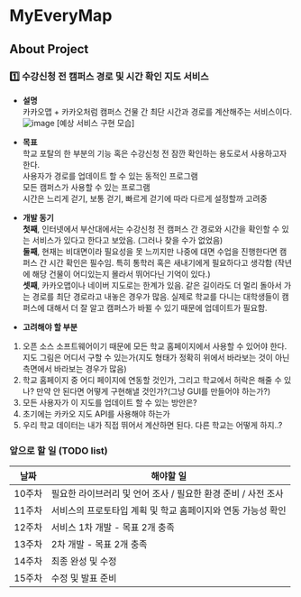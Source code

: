 # MyEveryMap

## About Project             
### 1️⃣ 수강신청 전 캠퍼스 경로 및 시간 확인 지도 서비스        
- **설명**          
카카오맵 + 카카오처럼 캠퍼스 건물 간 최단 시간과 경로를 계산해주는 서비스이다. 
![image](https://user-images.githubusercontent.com/63052097/141123595-0e3752e2-f323-486e-8a03-e18187b95ef8.png)
[예상 서비스 구현 모습]

- **목표**       
학교 포탈의 한 부분의 기능 혹은 수강신청 전 잠깐 확인하는 용도로서 사용하고자 한다.       
사용자가 경로를 업데이트 할 수 있는 동적인 프로그램       
모든 캠퍼스가 사용할 수 있는 프로그램       
시간은 느리게 걷기, 보통 걷기, 빠르게 걷기에 따라 다르게 설정할까 고려중

- **개발 동기**     
**첫째**, 인터넷에서 부산대에서는 수강신청 전 캠퍼스 간 경로와 시간을 확인할 수 있는 서비스가 있다고 한다고 보았음. (그러나 찾을 수가 없었음)    
**둘째**, 현재는 비대면이라 필요성을 못 느끼지만 나중에 대면 수업을 진행한다면 캠퍼스 간 시간 확인은 필수임. 특히 통학러 혹은 새내기에게 필요하다고 생각함 (작년에 해당 건물이 어디있는지 몰라서 뛰어다닌 기억이 있다.)   
**셋째**, 카카오맵이나 네이버 지도로는 한계가 있음. 같은 길이라도 더 멀리 돌아서 가는 경로를 최단 경로라고 내놓은 경우가 많음. 실제로 학교를 다니는 대학생들이 캠퍼스에 대해서 더 잘 알고 캠퍼스가 바뀔 수 있기 때문에 업데이트가 필요함.

- **고려해야 할 부분**          
1. 오픈 소스 소프트웨어이기 때문에 모든 학교 홈페이지에서 사용할 수 있어야 한다. 지도 그림은 어디서 구할 수 있는가(지도 형태가 정확히 위에서 바라보는 것이 아닌 측면에서 바라보는 경우가 많음) 
2. 학교 홈페이지 중 어디 페이지에 연동할 것인가, 그리고 학교에서 허락은 해줄 수 있나? 만약 안 된다면 어떻게 구현해낼 것인가?(그냥 GUI를 만들어야 하는가?)
3. 모든 사용자가 이 지도를 업데이트 할 수 있는 방안은? 
4. 초기에는 카카오 지도 API를 사용해야 하는가
5. 우리 학교 데이터는 내가 직접 뛰어서 계산하면 된다. 다른 학교는 어떻게 하지..?

### 앞으로 할 일 (TODO list)
| 날짜 | 해야할 일 |    
| ------ | ---------- |  
| 10주차 | 필요한 라이브러리 및 언어 조사 / 필요한 환경 준비 / 사전 조사|    
| 11주차 | 서비스의 프로토타입 계획 및 학교 홈페이지와 연동 가능성 확인 | 
| 12주차 | 서비스 1차 개발 - 목표 2개 충족 | 
| 13주차 | 2차 개발 - 목표 2개 충족 |  
| 14주차 | 최종 완성 및 수정 |    
| 15주차 | 수정 및 발표 준비 |   
